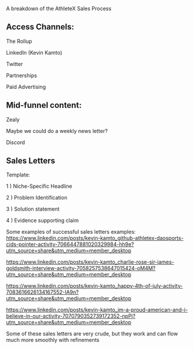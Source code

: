 A breakdown of the AthleteX Sales Process

## Access Channels:

The Rollup

LinkedIn (Kevin Kamto)

Twitter 

Partnerships

Paid Advertising


## Mid-funnel content:

Zealy

Maybe we could do a weekly news letter? 

Discord



## Sales Letters


Template: 

1 ) Niche-Specific Headline

2 ) Problem Identification

3 ) Solution statement 

4 ) Evidence supporting claim


Some examples of successful sales letters examples:
 https://www.linkedin.com/posts/kevin-kamto_github-athletex-daosports-cids-pointer-activity-7066447881020329984-hh9e?utm_source=share&utm_medium=member_desktop

 https://www.linkedin.com/posts/kevin-kamto_charlie-rose-sir-james-goldsmith-interview-activity-7058257538647015424-oM4M?utm_source=share&utm_medium=member_desktop 

https://www.linkedin.com/posts/kevin-kamto_happy-4th-of-july-activity-7083616626134167552-IA9n?utm_source=share&utm_medium=member_desktop

https://www.linkedin.com/posts/kevin-kamto_im-a-proud-american-and-i-believe-in-our-activity-7070790352739172352-npPj?utm_source=share&utm_medium=member_desktop

Some of these sales letters are very crude, but they work and can flow much more smoothly with refinements
